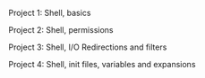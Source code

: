 Project 1: Shell, basics

Project 2: Shell, permissions

Project 3: Shell, I/O Redirections and filters

Project 4: Shell, init files, variables and expansions
